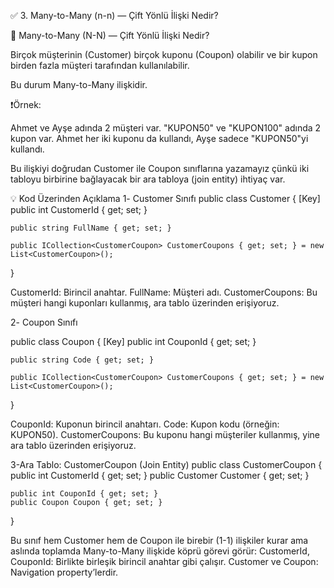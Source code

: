 ﻿✅ 3. Many-to-Many (n-n) — Çift Yönlü İlişki Nedir?

🔗 Many-to-Many (N-N) — Çift Yönlü İlişki Nedir?

Birçok müşterinin (Customer) birçok kuponu (Coupon) olabilir ve bir kupon birden fazla müşteri tarafından kullanılabilir.

Bu durum Many-to-Many ilişkidir.

❗️Örnek:

Ahmet ve Ayşe adında 2 müşteri var.
"KUPON50" ve "KUPON100" adında 2 kupon var.
Ahmet her iki kuponu da kullandı, Ayşe sadece "KUPON50"yi kullandı.

Bu ilişkiyi doğrudan Customer ile Coupon sınıflarına yazamayız çünkü iki tabloyu birbirine bağlayacak bir ara tabloya (join entity) ihtiyaç var.

💡 Kod Üzerinden Açıklama
1️- Customer Sınıfı
public class Customer
{
    [Key]
    public int CustomerId { get; set; }

    public string FullName { get; set; }

    public ICollection<CustomerCoupon> CustomerCoupons { get; set; } = new List<CustomerCoupon>();
}

CustomerId: Birincil anahtar.
FullName: Müşteri adı.
CustomerCoupons: Bu müşteri hangi kuponları kullanmış, ara tablo üzerinden erişiyoruz.

2️- Coupon Sınıfı

public class Coupon
{
    [Key]
    public int CouponId { get; set; }

    public string Code { get; set; }

    public ICollection<CustomerCoupon> CustomerCoupons { get; set; } = new List<CustomerCoupon>();
}

CouponId: Kuponun birincil anahtarı.
Code: Kupon kodu (örneğin: KUPON50).
CustomerCoupons: Bu kuponu hangi müşteriler kullanmış, yine ara tablo üzerinden erişiyoruz.

3-Ara Tablo: CustomerCoupon (Join Entity)
public class CustomerCoupon
{
    public int CustomerId { get; set; }
    public Customer Customer { get; set; }

    public int CouponId { get; set; }
    public Coupon Coupon { get; set; }
}

Bu sınıf hem Customer hem de Coupon ile birebir (1-1) ilişkiler kurar ama aslında toplamda Many-to-Many ilişkide köprü görevi görür:
CustomerId, CouponId: Birlikte birleşik birincil anahtar gibi çalışır.
Customer ve Coupon: Navigation property’lerdir.
